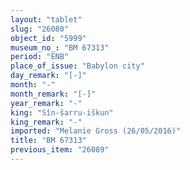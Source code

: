 ```yaml
---
layout: "tablet"
slug: "26080"
object_id: "5999"
museum_no_: "BM 67313"
period: "ENB"
place_of_issue: "Babylon city"
day_remark: "[-]"
month: "-"
month_remark: "[-]"
year_remark: "-"
king: "Sîn-šarru-iškun"
king_remark: "-"
imported: "Melanie Gross (26/05/2016)"
title: "BM 67313"
previous_item: "26089"
---
```

